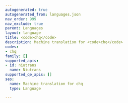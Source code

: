 ```yaml
---
autogenerated: true
autogenerated_from: languages.json
nav_order: 999
nav_exclude: true
parent: Languages
layout: language
title: <code>chq</code>
description: Machine translation for <code>chq</code>
codes:
- chq
family: []
supported_apis:
- id: niutrans
  name: Niutrans
supported_qe_apis: []
seo:
  name: Machine translation for chq
  type: Language

---
```


